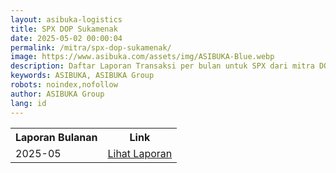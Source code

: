 ```yaml
---
layout: asibuka-logistics
title: SPX DOP Sukamenak
date: 2025-05-02 00:00:04
permalink: /mitra/spx-dop-sukamenak/
image: https://www.asibuka.com/assets/img/ASIBUKA-Blue.webp
description: Daftar Laporan Transaksi per bulan untuk SPX dari mitra DOP Sukamenak.
keywords: ASIBUKA, ASIBUKA Group
robots: noindex,nofollow
author: ASIBUKA Group
lang: id
---
```

<div class='table-container'>
<table>
<tr>
<th>Laporan Bulanan</th><th>Link</th>
</tr>
<tr>
<td>2025-05</td>
<td><a class='btn block' title='Lihat Laporan' href='{{ page.permalink | replace: "/amp/", "" }}?function=komisi-asibuka-logistics&title=SPX%20DOP%20Sukamenak%20Periode%202025-5&title1=Ringkasan&id1=2PACX-1vTPeqxEnkAUsKekA0eIwQVVYkwNwbjolgYHMSLBbMgM4vK9WStDfwXZW6raUkGvqah1BSPc7WXHCYa0&gid1=499285548&title2=Transaksi&id2=2PACX-1vTPeqxEnkAUsKekA0eIwQVVYkwNwbjolgYHMSLBbMgM4vK9WStDfwXZW6raUkGvqah1BSPc7WXHCYa0&gid2=799901051'>Lihat Laporan</a></td>
</tr>
</table>
</div>